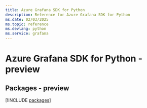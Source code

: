 ```yaml
---
title: Azure Grafana SDK for Python
description: Reference for Azure Grafana SDK for Python
ms.date: 02/03/2025
ms.topic: reference
ms.devlang: python
ms.service: grafana
---
```

# Azure Grafana SDK for Python - preview
## Packages - preview
[!INCLUDE [packages](grafana-index.md)]